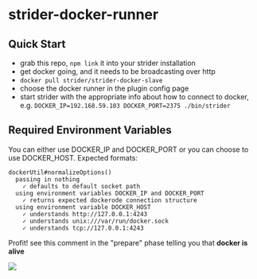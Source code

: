strider-docker-runner
=====================

## Quick Start

- grab this repo, `npm link` it into your strider installation
- get docker going, and it needs to be broadcasting over http
- `docker pull strider/strider-docker-slave`
- choose the docker runner in the plugin config page
- start strider with the appropriate info about how to connect to docker, e.g. `DOCKER_IP=192.168.59.103 DOCKER_PORT=2375 ./bin/strider`

## Required Environment Variables

You can either use DOCKER_IP and DOCKER_PORT or you can choose to use DOCKER_HOST. Expected formats:

```
dockerUtil#normalizeOptions()
  passing in nothing
    ✓ defaults to default socket path
  using environment variables DOCKER_IP and DOCKER_PORT
    ✓ returns expected dockerode connection structure
  using environment variable DOCKER_HOST
    ✓ understands http://127.0.0.1:4243
    ✓ understands unix:///var/run/docker.sock
    ✓ understands tcp://127.0.0.1:4243
```

Profit! see this comment in the "prepare" phase telling you that **docker is alive**

![](https://cloud.githubusercontent.com/assets/112170/3838066/871cff0c-1dfc-11e4-9fce-430447bafffa.png)
